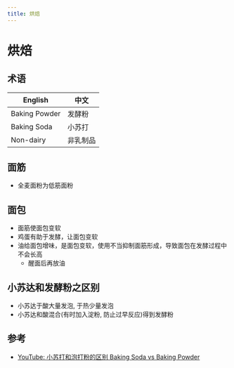 ```yaml
---
title: 烘焙
---
```


# 烘焙

## 术语

| English       | 中文     |
| ------------- | -------- |
| Baking Powder | 发酵粉   |
| Baking Soda   | 小苏打   |
| Non-dairy     | 非乳制品 |

## 面筋

- 全麦面粉为低筋面粉

## 面包

- 面筋使面包变软
- 鸡蛋有助于发酵，让面包变软
- 油给面包增味，是面包变软，使用不当抑制面筋形成，导致面包在发酵过程中不会长高
  - 醒面后再放油

## 小苏达和发酵粉之区别

- 小苏达于酸大量发泡, 于热少量发泡
- 小苏达和酸混合(有时加入淀粉, 防止过早反应)得到发酵粉

## 参考

- [YouTube: 小苏打和泡打粉的区别 Baking Soda vs Baking Powder](https://www.youtube.com/watch?v=amdln95X4hs)
